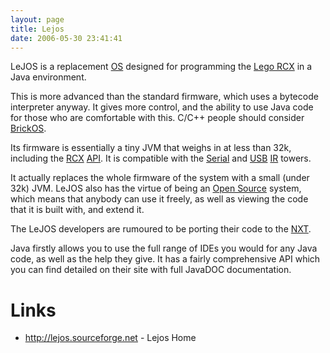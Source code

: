 ```yaml
---
layout: page
title: Lejos
date: 2006-05-30 23:41:41
---
```

<p>LeJOS is a replacement <a class="wiki" href="/wiki/os.html" title="An Operating System">OS</a> designed for programming the <a class="wiki" href="/wiki/rcx.html" title="The Lego RCX">Lego RCX</a> in a Java environment.
</p>
<p>This is more advanced than the standard firmware, which uses a bytecode interpreter anyway. It gives more control, and the ability to use Java code for those who are comfortable with this. C/C++ people should consider <a class="wiki" href="/wiki/brickos.html" title="An entire Embedded OS for the RCX">BrickOS</a>.
</p>
<p>Its firmware is essentially a tiny JVM that weighs in at less than 32k, including the <a class="wiki" href="/wiki/rcx.html" title="The Lego Robot Command Explorer">RCX</a> <a class="wiki" href="/wiki/api.html" title="Acronym: Application Programming Interface">API</a>. It is compatible with the <a class="wiki" href="/wiki/serial_data_stream.html" title="Serial Data Stream">Serial</a> and <a class="wiki" href="/wiki/usb.html" title="Universal Serial Bus">USB</a> <a class="wiki" href="/wiki/ir.html" title="Acronym for Infra Red">IR</a> towers.
</p>
<p>It actually replaces the whole firmware of the system with a small (under 32k) JVM. LeJOS also has the virtue of being an <a class="wiki" href="/wiki/open_source.html" title="Products and packages which are generally free.">Open Source</a> system, which means that anybody can use it freely, as well as viewing the code that it is built with, and extend it.
</p>
<p>The LeJOS developers are rumoured to be porting their code to the <a class="wiki" href="/wiki/nxt.html" title="Legos NeXT generation robotics kit">NXT</a>.
</p>
<p>Java firstly allows you to use the full range of IDEs you would for any Java code, as well as the help they give. It has a fairly comprehensive API which you can find detailed on their site with full JavaDOC documentation.
</p>
<h1 id="Links">Links</h1>
<ul><li> <a href="http://lejos.sourceforge.net" rel="external" target="_blank">http://lejos.sourceforge.net</a> - Lejos Home
</li></ul>